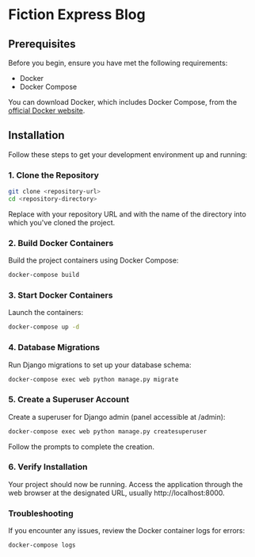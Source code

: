 # Fiction Express Blog

## Prerequisites

Before you begin, ensure you have met the following requirements:
- Docker
- Docker Compose

You can download Docker, which includes Docker Compose, from the [official Docker website](https://docs.docker.com/get-docker/).

## Installation

Follow these steps to get your development environment up and running:

### 1. Clone the Repository

```bash
git clone <repository-url>
cd <repository-directory>
```

Replace <repository-url> with your repository URL and <repository-directory> with the name of the directory into which you've cloned the project.

### 2. Build Docker Containers

Build the project containers using Docker Compose:

```bash
docker-compose build
```

### 3. Start Docker Containers

Launch the containers:

```bash
docker-compose up -d
```

### 4. Database Migrations

Run Django migrations to set up your database schema:

```bash
docker-compose exec web python manage.py migrate
```

### 5. Create a Superuser Account

Create a superuser for Django admin (panel accessible at /admin):

```bash
docker-compose exec web python manage.py createsuperuser
```
Follow the prompts to complete the creation.

### 6. Verify Installation
Your project should now be running. Access the application through the web browser at the designated URL, usually http://localhost:8000.

### Troubleshooting

If you encounter any issues, review the Docker container logs for errors:

```bash
docker-compose logs
```